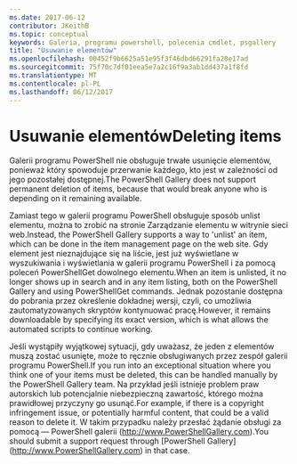 ```yaml
---
ms.date: 2017-06-12
contributor: JKeithB
ms.topic: conceptual
keywords: Galeria, programu powershell, polecenia cmdlet, psgallery
title: "Usuwanie elementów"
ms.openlocfilehash: 00452f9b6625a51e95f3f46dbd66291fa20e17ad
ms.sourcegitcommit: 75f70c7df01eea5e7a2c16f9a3ab1dd437a1f8fd
ms.translationtype: MT
ms.contentlocale: pl-PL
ms.lasthandoff: 06/12/2017
---
```

# <a name="deleting-items"></a><span data-ttu-id="a1642-103">Usuwanie elementów</span><span class="sxs-lookup"><span data-stu-id="a1642-103">Deleting items</span></span>

<span data-ttu-id="a1642-104">Galerii programu PowerShell nie obsługuje trwałe usunięcie elementów, ponieważ który spowoduje przerwanie każdego, kto jest w zależności od jego pozostałej dostępnej.</span><span class="sxs-lookup"><span data-stu-id="a1642-104">The PowerShell Gallery does not support permanent deletion of items, because that would break anyone who is depending on it remaining available.</span></span>

<span data-ttu-id="a1642-105">Zamiast tego w galerii programu PowerShell obsługuje sposób unlist elementu, można to zrobić na stronie Zarządzanie elementu w witrynie sieci web.</span><span class="sxs-lookup"><span data-stu-id="a1642-105">Instead, the PowerShell Gallery supports a way to 'unlist' an item, which can be done in the item management page on the web site.</span></span> <span data-ttu-id="a1642-106">Gdy element jest nieznajdujące się na liście, jest już wyświetlane w wyszukiwania i wyświetlania w galerii programu PowerShell i za pomocą poleceń PowerShellGet dowolnego elementu.</span><span class="sxs-lookup"><span data-stu-id="a1642-106">When an item is unlisted, it no longer shows up in search and in any item listing, both on the PowerShell Gallery and using PowerShellGet commands.</span></span> <span data-ttu-id="a1642-107">Jednak pozostanie dostępna do pobrania przez określenie dokładnej wersji, czyli, co umożliwia zautomatyzowanych skryptów kontynuować pracę.</span><span class="sxs-lookup"><span data-stu-id="a1642-107">However, it remains downloadable by specifying its exact version, which is what allows the automated scripts to continue working.</span></span>

<span data-ttu-id="a1642-108">Jeśli wystąpiły wyjątkowej sytuacji, gdy uważasz, że jeden z elementów muszą zostać usunięte, może to ręcznie obsługiwanych przez zespół galerii programu PowerShell.</span><span class="sxs-lookup"><span data-stu-id="a1642-108">If you run into an exceptional situation where you think one of your items must be deleted, this can be handled manually by the PowerShell Gallery team.</span></span> <span data-ttu-id="a1642-109">Na przykład jeśli istnieje problem praw autorskich lub potencjalnie niebezpieczną zawartość, którego można prawidłowej przyczyny go usunąć.</span><span class="sxs-lookup"><span data-stu-id="a1642-109">For example, if there is a copyright infringement issue, or potentially harmful content, that could be a valid reason to delete it.</span></span> <span data-ttu-id="a1642-110">W takim przypadku należy przesłać żądanie obsługi za pomocą — PowerShell galerii (http://www.PowerShellGallery.com).</span><span class="sxs-lookup"><span data-stu-id="a1642-110">You should submit a support request through [PowerShell Gallery] (http://www.PowerShellGallery.com) in that case.</span></span>

